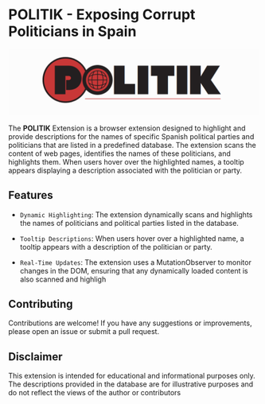 # POLITIK - Exposing Corrupt Politicians in Spain

![alt text](logos/logo.png)


The **POLITIK** Extension is a browser extension designed to highlight and provide descriptions for the names of specific Spanish political parties and politicians that are listed in a predefined database. The extension scans the content of web pages, identifies the names of these politicians, and highlights them. When users hover over the highlighted names, a tooltip appears displaying a description associated with the politician or party.
## Features

- ```Dynamic Highlighting```: The extension dynamically scans and highlights the names of politicians and political parties listed in the database.

- ```Tooltip Descriptions```: When users hover over a highlighted name, a tooltip appears with a description of the politician or party.

- ```Real-Time Updates```: The extension uses a MutationObserver to monitor changes in the DOM, ensuring that any dynamically loaded content is also scanned and highligh


## Contributing

Contributions are welcome! If you have any suggestions or improvements, please open an issue or submit a pull request.

## Disclaimer

This extension is intended for educational and informational purposes only. The descriptions provided in the database are for illustrative purposes and do not reflect the views of the author or contributors